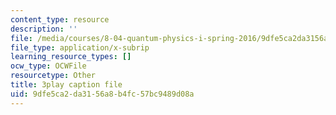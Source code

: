 ```yaml
---
content_type: resource
description: ''
file: /media/courses/8-04-quantum-physics-i-spring-2016/9dfe5ca2da3156a8b4fc57bc9489d08a_MJM1AzpB6Y4.vtt
file_type: application/x-subrip
learning_resource_types: []
ocw_type: OCWFile
resourcetype: Other
title: 3play caption file
uid: 9dfe5ca2-da31-56a8-b4fc-57bc9489d08a
---
```

